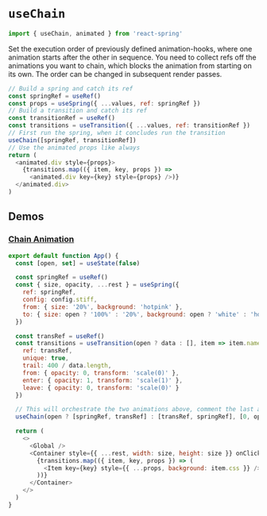 
# `useChain`

```js
import { useChain, animated } from 'react-spring'
```

Set the execution order of previously defined animation-hooks, where one animation starts after the other in sequence. You need to collect refs off the animations you want to chain, which blocks the animation from starting on its own. The order can be changed in subsequent render passes.

```js
// Build a spring and catch its ref
const springRef = useRef()
const props = useSpring({ ...values, ref: springRef })
// Build a transition and catch its ref
const transitionRef = useRef()
const transitions = useTransition({ ...values, ref: transitionRef })
// First run the spring, when it concludes run the transition
useChain([springRef, transitionRef])
// Use the animated props like always
return (
  <animated.div style={props}>
    {transitions.map(({ item, key, props }) =>
      <animated.div key={key} style={props} />)}
  </animated.div>
)
```

## Demos

### [Chain Animation](https://codesandbox.io/s/2v716k56pr?from-embed)

```js
export default function App() {
  const [open, set] = useState(false)

  const springRef = useRef()
  const { size, opacity, ...rest } = useSpring({
    ref: springRef,
    config: config.stiff,
    from: { size: '20%', background: 'hotpink' },
    to: { size: open ? '100%' : '20%', background: open ? 'white' : 'hotpink' }
  })

  const transRef = useRef()
  const transitions = useTransition(open ? data : [], item => item.name, {
    ref: transRef,
    unique: true,
    trail: 400 / data.length,
    from: { opacity: 0, transform: 'scale(0)' },
    enter: { opacity: 1, transform: 'scale(1)' },
    leave: { opacity: 0, transform: 'scale(0)' }
  })

  // This will orchestrate the two animations above, comment the last arg and it creates a sequence
  useChain(open ? [springRef, transRef] : [transRef, springRef], [0, open ? 0.1 : 0.6])

  return (
    <>
      <Global />
      <Container style={{ ...rest, width: size, height: size }} onClick={() => set(open => !open)}>
        {transitions.map(({ item, key, props }) => (
          <Item key={key} style={{ ...props, background: item.css }} />
        ))}
      </Container>
    </>
  )
}
```